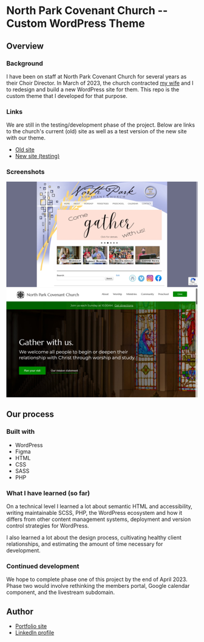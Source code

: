 # North Park Covenant Church -- Custom WordPress Theme

## Overview

### Background

I have been on staff at North Park Covenant Church for several years as their Choir Director. In March of 2023, the church contracted [my wife](https://victoriagerman.com) and I to redesign and build a new WordPress site for them. This repo is the custom theme that I developed for that purpose. 

### Links

We are still in the testing/development phase of the project. Below are links to the church's current (old) site as well as a test version of the new site with our theme.

- [Old site](https://npcovenant.org)
- [New site (testing)](http://npcovenant.kodadesigns.net)

### Screenshots

![](./images/screenshot_old.jpg)
![](./images/screenshot_new.jpg)

## Our process

### Built with

- WordPress
- Figma
- HTML
- CSS
- SASS
- PHP

### What I have learned (so far)

On a technical level I learned a lot about semantic HTML and accessibility, writing maintainable SCSS, PHP, the WordPress ecosystem and how it differs from other content management systems, deployment and version control strategies for WordPress.

I also learned a lot about the design process, cultivating healthy client relationships, and estimating the amount of time necessary for development.

### Continued development

We hope to complete phase one of this project by the end of April 2023. Phase two would involve rethinking the members portal, Google calendar component, and the livestream subdomain.

## Author

- [Portfolio site](https://www.dominicgerman.com)
- [LinkedIn profile](https://www.linkedin.com/in/dominic-german/)
